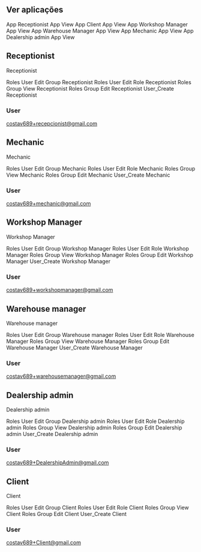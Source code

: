 ## Ver aplicações
App Receptionist App View
App Client App View
App Workshop Manager App View
App Warehouse Manager App View
App Mechanic App View
App Dealership admin App View

## Receptionist
Receptionist

Roles User Edit Group Receptionist
Roles User Edit Role Receptionist
Roles Group View Receptionist
Roles Group Edit Receptionist
User_Create Receptionist

### User
costav689+recepcionist@gmail.com

## Mechanic
Mechanic

Roles User Edit Group Mechanic
Roles User Edit Role Mechanic
Roles Group View Mechanic
Roles Group Edit Mechanic
User_Create Mechanic

### User
costav689+mechanic@gmail.com


## Workshop Manager
Workshop Manager

Roles User Edit Group Workshop Manager
Roles User Edit Role Workshop Manager
Roles Group View Workshop Manager
Roles Group Edit Workshop Manager
User_Create Workshop Manager

### User
costav689+workshopmanager@gmail.com

## Warehouse manager
Warehouse manager

Roles User Edit Group Warehouse manager
Roles User Edit Role Warehouse Manager
Roles Group View Warehouse Manager
Roles Group Edit Warehouse Manager
User_Create Warehouse Manager

### User
costav689+warehousemanager@gmail.com


## Dealership admin
Dealership admin

Roles User Edit Group Dealership admin
Roles User Edit Role Dealership admin
Roles Group View Dealership admin
Roles Group Edit Dealership admin
User_Create Dealership admin

### User
costav689+DealershipAdmin@gmail.com

## Client
Client

Roles User Edit Group Client
Roles User Edit Role Client
Roles Group View Client
Roles Group Edit Client
User_Create Client

### User
costav689+Client@gmail.com

